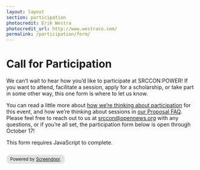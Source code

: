 ```yaml
---
layout: layout
section: participation
photocredit: Erik Westra
photocredit_url: http://www.westraco.com/
permalink: /participation/form/
---
```


# Call for Participation

We can&rsquo;t wait to hear how you&rsquo;d like to participate at SRCCON:POWER! If you want to attend, facilitate a session, apply for a scholarship, or take part in some other way, this one form is where to let us know.

You can read a little more about [how we&rsquo;re thinking about participation](/participation) for this event, and how we&rsquo;re thinking about sessions in [our Proposal FAQ](/sessions/proposal-faq). Please feel free to reach out to us at srccon@opennews.org with any questions, or if you&rsquo;re all set, the participation form below is open through October 17!

<script>window.jQuery || document.write('<script src="//code.jquery.com/jquery-2.2.3.min.js"><\/script>')</script><link href="//d3q1ytufopwvkq.cloudfront.net/1/formrenderer.css" rel="stylesheet" /><script src="//d3q1ytufopwvkq.cloudfront.net/1/formrenderer.js"></script>
<form data-formrenderer>This form requires JavaScript to complete.</form>
<small style='display:inline-block;margin-top:10px;background:rgba(0,0,0,0.1);padding:5px 10px;border-radius:10px;'>Powered by <a href='https://www.dobt.co/screendoor/'>Screendoor</a>.</small>
<script>new FormRenderer({"project_id":"W8gx3gRHwbIpDUpL", "afterSubmit": "/participation/thanks"});</script>